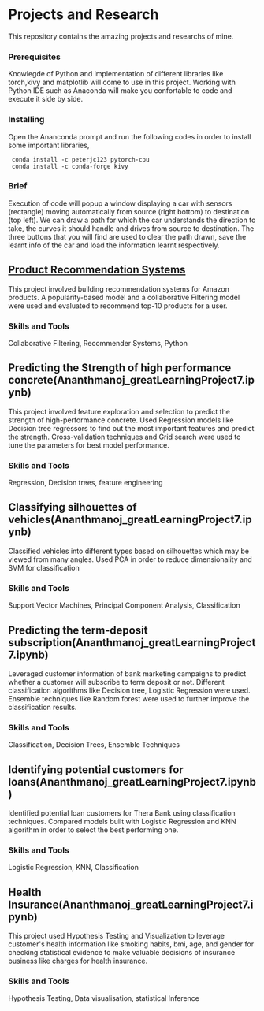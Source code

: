 # Projects and Research
This repository contains the amazing  projects and researchs of mine.
[](docs/)
 ### Prerequisites
 Knowlegde of Python and implementation of different libraries like torch,kivy and matplotlib will come to use in this project. Working with Python IDE such as Anaconda will make you confortable to code and execute it side by side.  
 ### Installing
 Open the Ananconda prompt and run the following codes in order to install some important libraries,
   
```
 conda install -c peterjc123 pytorch-cpu  
 conda install -c conda-forge kivy
 ```  
 
 ### Brief
 Execution of code will popup a window displaying a car with sensors (rectangle) moving automatically from source (right bottom) to destination (top left). We can draw a path for which the car understands the direction to take, the curves it should handle and drives from source to destination. The three buttons that you will find are used to clear the path drawn, save the learnt info of the car and load the information learnt respectively.


## [Product Recommendation Systems](Ananthmanoj_greatLearningProject7.ipynb)


This project involved building recommendation systems for Amazon products. A popularity-based model and a collaborative Filtering model were used and evaluated to recommend top-10 products for a user.

### Skills and Tools
Collaborative Filtering, Recommender Systems, Python

## Predicting the Strength of high performance concrete(Ananthmanoj_greatLearningProject7.ipynb)
This project involved feature exploration and selection to predict the strength of high-performance concrete. Used Regression models like Decision tree regressors to find out the most important features and predict the strength. Cross-validation techniques and Grid search were used to tune the parameters for best model performance.

### Skills and Tools
Regression, Decision trees, feature engineering

## Classifying silhouettes of vehicles(Ananthmanoj_greatLearningProject7.ipynb)
Classified vehicles into different types based on silhouettes which may be viewed from many angles. Used PCA in order to reduce dimensionality and SVM for classification

### Skills and Tools
Support Vector Machines, Principal Component Analysis, Classification

## Predicting the term-deposit subscription(Ananthmanoj_greatLearningProject7.ipynb)
Leveraged customer information of bank marketing campaigns to predict whether a customer will subscribe to term deposit or not. Different classification algorithms like Decision tree, Logistic Regression were used. Ensemble techniques like Random forest were used to further improve the classification results.

### Skills and Tools
Classification, Decision Trees, Ensemble Techniques

## Identifying potential customers for loans(Ananthmanoj_greatLearningProject7.ipynb)
Identified potential loan customers for Thera Bank using classification techniques. Compared models built with Logistic Regression and KNN algorithm in order to select the best performing one.

### Skills and Tools
Logistic Regression, KNN, Classification

## Health Insurance(Ananthmanoj_greatLearningProject7.ipynb)
This project used Hypothesis Testing and Visualization to leverage customer's health information like smoking habits, bmi, age, and gender for checking statistical evidence to make valuable decisions of insurance business like charges for health insurance.

### Skills and Tools
Hypothesis Testing, Data visualisation, statistical Inference
